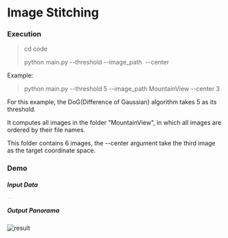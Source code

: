 # Image Stitching

### Execution

> cd code
>
> python main.py --threshold <DoG Threshold> --image_path <Image Path> --center <target image index>

Example:

> python main.py --threshold 5 --image_path MountainView --center 3

For this example, the DoG(Difference of Gaussian) algorithm takes 5 as its threshold.

It computes all images in the folder "MountainView", in which all images are ordered by their file names.

This folder contains 6 images, the --center argument take the third image as the target coordinate space.

### Demo

##### Input Data

<img src="MountainView/DSC02958.JPG" alt="DSC02958" style="zoom: 2.4%;" /><img src="MountainView/DSC02959.JPG" alt="DSC02959" style="zoom:2.4%;" /><img src="MountainView/DSC02960.JPG" alt="DSC02960" style="zoom:2.4%;" /><img src="MountainView/DSC02961.JPG" alt="DSC02961" style="zoom:2.4%;" /><img src="hw2_[76]/MountainView/DSC02962.JPG" alt="DSC02962" style="zoom:2.4%;" /><img src="MountainView/DSC02963.JPG" alt="DSC02963" style="zoom:2.4%;" />

##### Output Panorama

![result](result.png)


